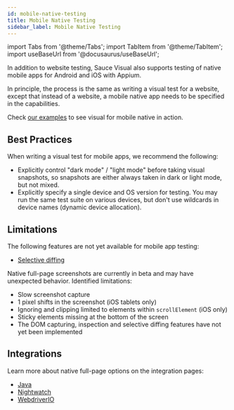 ```yaml
---
id: mobile-native-testing
title: Mobile Native Testing
sidebar_label: Mobile Native Testing
---
```


import Tabs from '@theme/Tabs';
import TabItem from '@theme/TabItem';
import useBaseUrl from '@docusaurus/useBaseUrl';

In addition to website testing, Sauce Visual also supports testing of native mobile apps for Android and iOS with Appium.

In principle, the process is the same as writing a visual test for a website, except that instead of a website, a mobile native app needs to be specified in the capabilities.

Check [our examples](https://github.com/saucelabs/visual-examples/) to see visual for mobile native in action.


## Best Practices

When writing a visual test for mobile apps, we recommend the following:
- Explicitly control "dark mode" / "light mode" before taking visual snapshots, so snapshots are either always taken in dark or light mode, but not mixed.
- Explicitly specify a single device and OS version for testing. You may run the same test suite on various devices, but don't use wildcards in device names (dynamic device allocation).


## Limitations

The following features are not yet available for mobile app testing:
- [Selective diffing](./selective-diffing.md)

Native full-page screenshots are currently in beta and may have unexpected behavior.
Identified limitations:
- Slow screenshot capture
- 1 pixel shifts in the screenshot (iOS tablets only)
- Ignoring and clipping limited to elements within `scrollElement` (iOS only)
- Sticky elements missing at the bottom of the screen
- The DOM capturing, inspection and selective diffing features have not yet been implemented


## Integrations

Learn more about native full-page options on the integration pages:
<ul>
  <li><a href="/visual-testing/integrations/java/#full-page-screenshots">Java</a></li>
  <li><a href="/visual-testing/integrations/nightwatch/#full-page-screenshots">Nightwatch</a></li>
  <li><a href="/visual-testing/integrations/webdriverio/#full-page-screenshots">WebdriverIO</a></li>
</ul>
